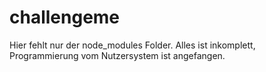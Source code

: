 # challengeme

Hier fehlt nur der node_modules Folder. 
Alles ist inkomplett, Programmierung vom Nutzersystem ist angefangen. 
